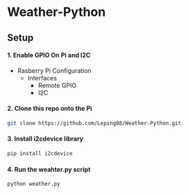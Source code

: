 # Weather-Python

## Setup

#### 1. Enable GPIO On Pi and I2C

- Rasberry Pi Configuration
    - Interfaces
        - Remote GPIO
        - I2C

#### 2. Clone this repo onto the Pi

```bash
git clone https://github.com/Leping08/Weather-Python.git
```

#### 3. Install i2cdevice library

```bash
pip install i2cdevice
```

#### 4. Run the weahter.py script

```bash
python weather.py
```
